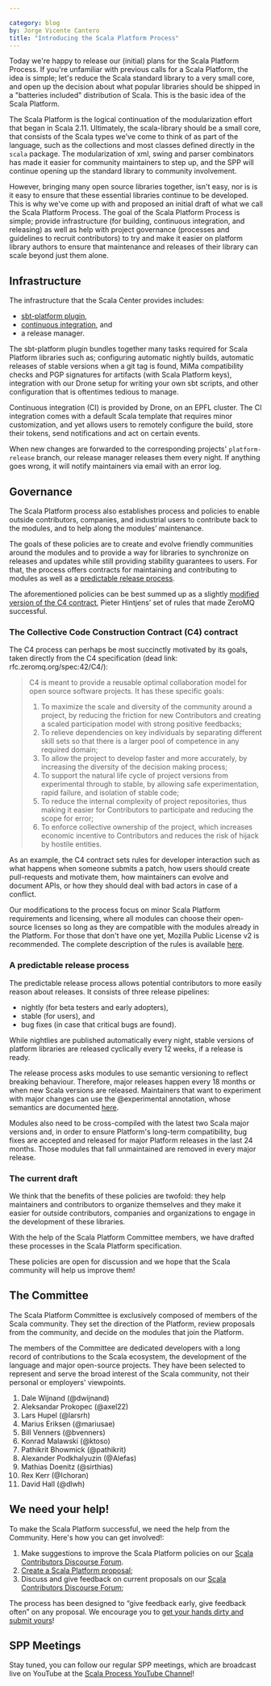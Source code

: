 ```yaml
---

category: blog
by: Jorge Vicente Cantero
title: "Introducing the Scala Platform Process"
---
```


Today we're happy to release our (initial) plans for the Scala Platform Process.
If you're unfamiliar with previous calls for a Scala Platform, the idea is
simple; let's reduce the Scala standard library to a very small core, and open
up the decision about what popular libraries should be shipped in a "batteries
included" distribution of Scala. This is the basic idea of the Scala Platform.

The Scala Platform is the logical continuation of the modularization effort
that began in Scala 2.11. Ultimately, the scala-library should be a small core,
that consists of the Scala types we've come to think of as part of the language,
such as the collections and most classes defined directly in the `scala` package.
The modularization of xml, swing and parser combinators has made it easier for
community maintainers to step up, and the SPP will continue opening up the
standard library to community involvement.

However, bringing many open source libraries together,
isn't easy, nor is is it easy to ensure that these essential libraries continue
to be developed. This is why we've come up with and proposed an initial draft of
what we call the Scala Platform Process. The goal of the Scala Platform Process
is simple; provide infrastructure (for building, continuous integration, and
releasing) as well as help with project governance (processes and guidelines to
recruit contributors) to try and make it easier on platform library authors to
ensure that maintenance and releases of their library can scale beyond just them
alone.

## Infrastructure

The infrastructure that the Scala Center provides includes:

* [sbt-platform plugin](https://scalacenter.github.io/platform/sbt-platform.html),
* [continuous integration](https://scalacenter.github.io/platform/ci-integration.html), and
* a release manager.

The sbt-platform plugin bundles together many tasks required for Scala Platform
libraries such as; configuring automatic nightly builds, automatic releases of
stable versions when a git tag is found, MiMa compatibility checks and PGP
signatures for artifacts (with Scala Platform keys), integration with our Drone
setup for writing your own sbt scripts, and other configuration that is
oftentimes tedious to manage.

Continuous integration (CI) is provided by Drone, on an EPFL cluster. The CI
integration comes with a default Scala template that requires minor
customization, and yet allows users to remotely configure the build, store their
tokens, send notifications and act on certain events.

When new changes are forwarded to the corresponding projects' `platform-release`
branch, our release manager releases them every night. If anything goes wrong,
it will notify maintainers via email with an error log.

## Governance

The Scala Platform process also establishes process and policies to enable
outside contributors, companies, and industrial users to contribute back to the
modules, and to help along the modules’ maintenance.

The goals of these policies are to create and evolve friendly communities around
the modules and to provide a way for libraries to synchronize on releases and
updates while still providing stability guarantees to users. For that, the
process offers contracts for maintaining and contributing to modules as well as
a [predictable release process](https://scalacenter.github.io/platform/policies.html#policies-on-release-and-stability).

The aforementioned policies can be best summed up as a slightly [modified version
of the C4 contract](https://scalacenter.github.io/platform/policies.html#policies-on-committers-and-contributors), Pieter Hintjens’ set of rules that made ZeroMQ successful.

### The Collective Code Construction Contract (C4) contract

The C4 process can perhaps be most succinctly motivated by its goals, taken directly from the C4 specification (dead link: rfc.zeromq.org/spec:42/C4/):

<blockquote>
C4 is meant to provide a reusable optimal collaboration model for open source software projects. It has these specific goals:
<ol>
  <li>To maximize the scale and diversity of the community around a project, by reducing the friction for new Contributors and creating a scaled participation model with strong positive feedbacks;</li>
  <li>To relieve dependencies on key individuals by separating different skill sets so that there is a larger pool of competence in any required domain;</li>
  <li>To allow the project to develop faster and more accurately, by increasing the diversity of the decision making process;</li>
  <li>To support the natural life cycle of project versions from experimental through to stable, by allowing safe experimentation, rapid failure, and isolation of stable code;</li>
  <li>To reduce the internal complexity of project repositories, thus making it easier for Contributors to participate and reducing the scope for error;</li>
  <li>To enforce collective ownership of the project, which increases economic incentive to Contributors and reduces the risk of hijack by hostile entities.</li>
</ol>
</blockquote>

As an example, the C4 contract sets rules for developer interaction such as what
happens when someone submits a patch, how users should create pull-requests and
motivate them, how maintainers can evolve and document APIs, or how they should
deal with bad actors in case of a conflict.

Our modifications to the process focus on minor Scala Platform requirements and
licensing, where all modules can choose their open-source licenses so long as
they are compatible with the modules already in the Platform. For those that
don't have one yet, Mozilla Public License v2 is recommended. The complete
description of the rules is available
[here](https://scalacenter.github.io/platform/policies.html#policies-on-committers-and-contributors).

### A predictable release process
The predictable release process allows potential contributors to more easily
reason about releases. It consists of three release pipelines:

* nightly (for beta testers and early adopters),
* stable (for users), and
* bug fixes (in case that critical bugs are found).

While nightlies are published automatically every night, stable versions of
platform libraries are released cyclically every 12 weeks, if a release is
ready.

The release process asks modules to use semantic versioning to reflect breaking
behaviour. Therefore, major releases happen every 18 months or when new Scala
versions are released. Maintainers that want to experiment with major changes
can use the @experimental annotation, whose semantics are documented [here](https://scalacenter.github.io/platform/platform.html#expectations).

Modules also need to be cross-compiled with the latest two Scala major versions
and, in order to ensure Platform's long-term compatibility, bug fixes are
accepted and released for major Platform releases in the last 24 months. Those
modules that fall unmaintained are removed in every major release.

### The current draft

We think that the benefits of these policies are twofold: they help maintainers
and contributors to organize themselves and they make it easier for outside
contributors, companies and organizations to engage in the development of these
libraries.

With the help of the Scala Platform Committee members, we have drafted these
processes in the Scala Platform specification.

These policies are open for discussion and we hope that the Scala community will
help us improve them!

## The Committee

The Scala Platform Committee is exclusively composed of members of the Scala
community. They set the direction of the Platform, review proposals from the
community, and decide on the modules that join the Platform.

The members of the Committee are dedicated developers with a long record of
contributions to the Scala ecosystem, the development of the language and major
open-source projects. They have been selected to represent and serve the broad
interest of the Scala community, not their personal or employers' viewpoints.

1. Dale Wijnand (@dwijnand)
1. Aleksandar Prokopec (@axel22)
1. Lars Hupel (@larsrh)
1. Marius Eriksen (@mariusae)
1. Bill Venners (@bvenners)
1. Konrad Malawski (@ktoso)
1. Pathikrit Bhowmick (@pathikrit)
1. Alexander Podkhalyuzin (@Alefas)
1. Mathias Doenitz (@sirthias)
1. Rex Kerr (@Ichoran)
1. David Hall (@dlwh)

## We need your help!
To make the Scala Platform successful, we need the help from the Community. Here's how you can get involved!:

1. Make suggestions to improve the Scala Platform policies on our [Scala Contributors Discourse Forum][discourse].
2. [Create a Scala Platform proposal](https://scalacenter.github.io/platform/proposal-submission.html);
3. Discuss and give feedback on current proposals on our [Scala Contributors Discourse Forum][discourse];

The process has been designed to “give feedback early, give feedback often” on
any proposal. We encourage you to [get your hands dirty and submit
yours](https://scalacenter.github.io/platform/proposal-submission.html)!

## SPP Meetings

Stay tuned, you can follow our regular SPP meetings, which are broadcast live on YouTube at the [Scala Process YouTube Channel](https://www.youtube.com/channel/UCn_8OeZlf5S6sqCqntAvaIw)!

[discourse]: https://contributors.scala-lang.org/
